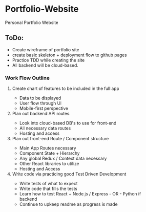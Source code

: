 # Portfolio-Website
Personal Portfolio Website

## ToDo:
 - Create wireframe of portfolio site
 - create basic skeleton + deployment flow to github pages
 - Practice TDD while creating the site
 - All backend will be cloud-based.
### Work Flow Outline
<ol>
  <li>Create chart of features to be included in the full app</li>
    <ul>
      <li>Data to be displayed</li>
      <li>User flow through UI</li>
      <li>Mobile-first perspective</li>
     </ul>
<li>Plan out backend API routes</li>
  <ul>
    <li>Look into cloud-based DB's to use for front-end</li>
    <li>All necessary data routes</li>
    <li>Hosting and access</li>
  </ul>
<li>Plan out front-end Route / Component structure</li>
   <ul>
    <li>Main App Routes necessary</li>
    <li>Component State + Hierarchy</li>
    <li>Any global Redux / Context data necessary</li>
    <li>Other React libraries to utilize</li>
    <li>Hosting and Access</li>
   </ul>
<li>Write code via practicing good Test Driven Development</li>
   <ul>
   <li>Write tests of what to expect</li>
   <li>Write code that fills the tests</li>
   <li>Learn how to test React + Node.js / Express - OR - Python if backend</li>
   <li>Continue to upkeep readme as progress is made</li>
   </ul>
</ol>
